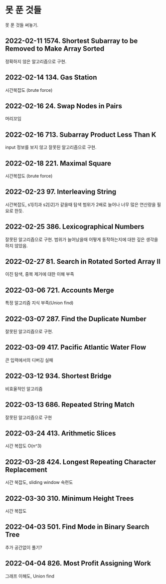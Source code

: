 # 못 푼 것들

못 푼 것들 써놓기.

## 2022-02-11 1574. Shortest Subarray to be Removed to Make Array Sorted

정확하지 않은 알고리즘으로 구현.

## 2022-02-14 134. Gas Station

시간복잡도 (brute force)

## 2022-02-16 24. Swap Nodes in Pairs

머리꼬임

## 2022-02-16 713. Subarray Product Less Than K

input 정보를 보지 않고 잘못된 알고리즘으로 구현.

## 2022-02-18 221. Maximal Square

시간복잡도 (brute force)

## 2022-02-23 97. Interleaving String

시간복잡도, s1[i1]과 s2[i2]가 같을때 탐색 범위가 2배로 늘어나 너무 많은 연산량을 필요로 한듯.

## 2022-02-25 386. Lexicographical Numbers

잘못된 알고리즘으로 구현. 범위가 늘어났을때 어떻게 동작하는지에 대한 깊은 생각을 하지 않았음.

## 2022-02-27 81. Search in Rotated Sorted Array II

이진 탐색, 중복 제거에 대한 이해 부족

## 2022-03-06 721. Accounts Merge

특정 알고리즘 지식 부족(Union find)

## 2022-03-07 287. Find the Duplicate Number

잘못된 알고리즘으로 구현.

## 2022-03-09 417. Pacific Atlantic Water Flow

큰 입력에서의 디버깅 실패

## 2022-03-12 934. Shortest Bridge

비효율적인 알고리즘

## 2022-03-13 686. Repeated String Match

잘못된 알고리즘으로 구현

## 2022-03-24 413. Arithmetic Slices

시간 복잡도 O(n^3)

## 2022-03-28 424. Longest Repeating Character Replacement

시간 복잡도, sliding window 숙련도

## 2022-03-30 310. Minimum Height Trees

시간 복잡도

## 2022-04-03 501. Find Mode in Binary Search Tree

추가 공간없이 풀기?

## 2022-04-04 826. Most Profit Assigning Work

그래프 이해도, Union find
